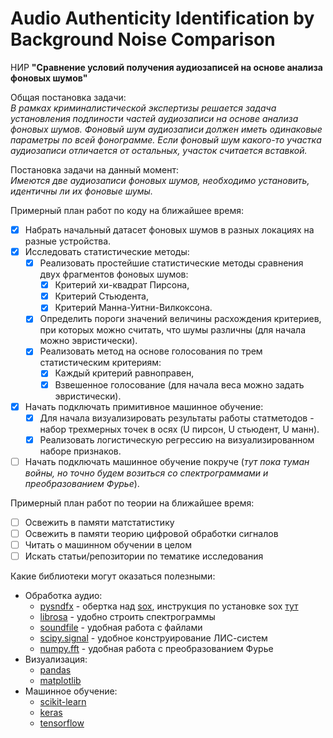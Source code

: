 # Audio Authenticity Identification by Background Noise Comparison
НИР **"Сравнение условий получения аудиозаписей на основе анализа фоновых шумов"**  

Общая постановка задачи:  
*В рамках криминалистической экспертизы решается задача установления подлиности частей аудиозаписи на основе анализа фоновых шумов. Фоновый шум аудиозаписи должен иметь одинаковые параметры по всей фонограмме. Если фоновый шум какого-то участка аудиозаписи отличается от остальных, участок считается вставкой.*

Постановка задачи на данный момент:  
*Имеются две аудиозаписи фоновых шумов, необходимо установить, идентичны ли их фоновые шумы.*
 
Примерный план работ  по коду на ближайшее время:
- [x] Набрать начальный датасет фоновых шумов в разных локациях на разные устройства.
- [x] Исследовать статистические методы:
  - [x] Реализовать простейшие статистические методы сравнения двух фрагментов фоновых шумов:
    - [x] Критерий хи-квадрат Пирсона,
    - [x] Критерий Стьюдента,
    - [x] Критерий Манна-Уитни-Вилкоксона.
  - [x] Определить пороги значений величины расхождения критериев, при которых можно считать, что шумы различны (для начала можно эвристически). 
  - [x] Реализовать метод на основе голосования по трем статистическим критериям:
    - [x] Каждый критерий равноправен,
    - [x] Взвешенное голосование (для начала веса можно задать эвристически).
- [x] Начать подключать примитивное машинное обучение:    
  - [x] Для начала визуализировать результаты работы статметодов - набор трехмерных точек в осях (U пирсон, U стьюдент, U манн).
  - [x] Реализовать логистическую регрессию на визуализированном наборе признаков.
- [ ] Начать подключать машинное обучение покруче (*тут пока туман войны, но точно будем возиться со спектрограммами и преобразованием Фурье*).

Примерный план работ по теории на ближайшее время:  
- [ ] Освежить в памяти матстатистику  
- [ ] Освежить в памяти теорию цифровой обработки сигналов  
- [ ] Читать о машинном обучении в целом  
- [ ] Искать статьи/репозитории по тематике исследования

Какие библиотеки могут оказаться полезными:
  * Обработка аудио:
    * [pysndfx](https://pypi.org/project/pysndfx/) - обертка над [sox](http://sox.sourceforge.net/), инструкция по установке sox [тут](https://stackoverflow.com/questions/17667491/how-to-use-sox-in-windows)
    * [librosa](https://librosa.org/doc/latest/index.html) - удобно строить спектрограммы
    * [soundfile](https://pysoundfile.readthedocs.io/en/latest/) - удобная работа с файлами
    * [scipy.signal](https://docs.scipy.org/doc/scipy/reference/signal.html#module-scipy.signal) - удобное конструирование ЛИС-систем
    * [numpy.fft](https://numpy.org/doc/stable/reference/routines.fft.html) - удобная работа с преобразованием Фурье
  * Визуализация:
    * [pandas](https://pandas.pydata.org/docs/)
    * [matplotlib](https://matplotlib.org/3.3.1/contents.html)
  * Машинное обучение:
    * [scikit-learn](https://scikit-learn.org/stable/)
    * [keras](https://keras.io/)
    * [tensorflow](https://www.tensorflow.org/)
